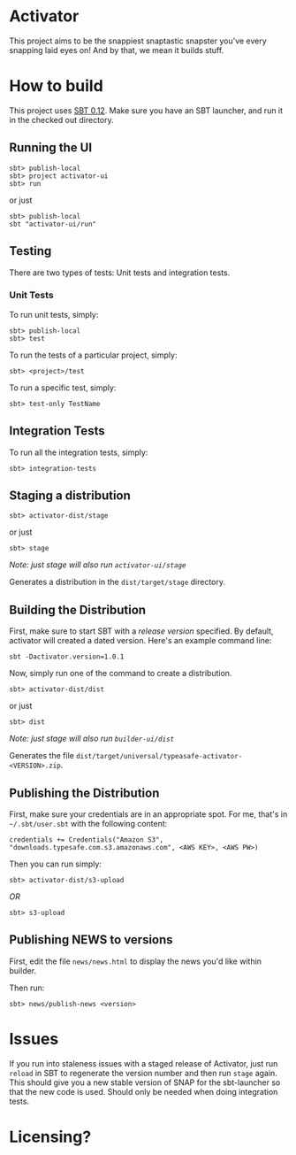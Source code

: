 # Activator

This project aims to be the snappiest snaptastic snapster you've every snapping laid eyes on!  And by that, we mean it builds stuff.

# How to build

This project uses [SBT 0.12](http://scala-sbt.org).   Make sure you have an SBT launcher, and run it in the checked out directory.


## Running the UI

    sbt> publish-local
    sbt> project activator-ui
    sbt> run

or just

    sbt> publish-local
    sbt "activator-ui/run"


## Testing

There are two types of tests:  Unit tests and integration tests.

### Unit Tests

To run unit tests, simply:

    sbt> publish-local
    sbt> test

To run the tests of a particular project, simply:

    sbt> <project>/test

To run a specific test, simply:

    sbt> test-only TestName

## Integration Tests

To run all the integration tests, simply:

    sbt> integration-tests



## Staging a distribution

    sbt> activator-dist/stage

or just

    sbt> stage 

*Note: just stage will also run `activator-ui/stage`*

Generates a distribution in the `dist/target/stage` directory.

## Building the Distribution

First, make sure to start SBT with a *release version* specified.  By default, activator will created a dated version.  Here's
an example command line:

    sbt -Dactivator.version=1.0.1

Now, simply run one of the command to create a distribution.

    sbt> activator-dist/dist

or just

    sbt> dist

*Note: just stage will also run `builder-ui/dist`*

Generates the file `dist/target/universal/typeasafe-activator-<VERSION>.zip`.

## Publishing the Distribution

First, make sure your credentials are in an appropriate spot.  For me, that's in `~/.sbt/user.sbt` with the following content:

    credentials += Credentials("Amazon S3", "downloads.typesafe.com.s3.amazonaws.com", <AWS KEY>, <AWS PW>)

Then you can run simply:

    sbt> activator-dist/s3-upload

*OR*

    sbt> s3-upload
    

## Publishing NEWS to versions

First, edit the file `news/news.html` to display the news you'd like within builder.

Then run:

    sbt> news/publish-news <version>


# Issues

If you run into staleness issues with a staged release of Activator, just run `reload` in SBT to regenerate the version number and then run `stage` again.   This should give you a new stable version of SNAP for the sbt-launcher so that the new code is used.   Should only be needed when doing integration tests.

# Licensing?
